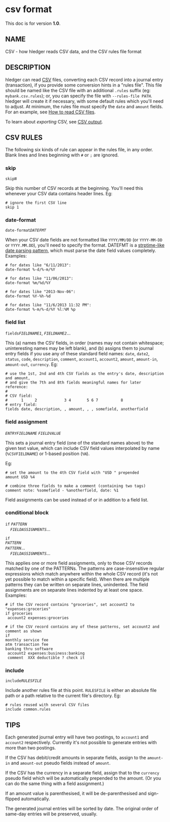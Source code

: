 <!-- toc -->

# csv format

This doc is for version **1.0**. 

## NAME

CSV - how hledger reads CSV data, and the CSV rules file format

## DESCRIPTION

hledger can read
[CSV](http://en.wikipedia.org/wiki/Comma-separated_values) files,
converting each CSV record into a journal entry (transaction), if you
provide some conversion hints in a "rules file". This file should be
named like the CSV file with an additional `.rules` suffix (eg:
`mybank.csv.rules`); or, you can specify the file with
`--rules-file PATH`. hledger will create it if necessary, with some
default rules which you'll need to adjust. At minimum, the rules file
must specify the `date` and `amount` fields. For an example, see [How to
read CSV files](how-to-read-csv-files.html).

To learn about *exporting* CSV, see [CSV
output](hledger.html#csv-output).

## CSV RULES

The following six kinds of rule can appear in the rules file, in any
order. Blank lines and lines beginning with `#` or `;` are ignored.

### skip

`skip`*`N`*

Skip this number of CSV records at the beginning. You'll need this
whenever your CSV data contains header lines. Eg: <!-- XXX -->
<!-- hledger tries to skip initial CSV header lines automatically. -->
<!-- If it guesses wrong, use this directive to skip exactly N lines. -->
<!-- This can also be used in a conditional block to ignore certain CSV records. -->

``` {.rules}
# ignore the first CSV line
skip 1
```

### date-format

`date-format`*`DATEFMT`*

When your CSV date fields are not formatted like `YYYY/MM/DD` (or
`YYYY-MM-DD` or `YYYY.MM.DD`), you'll need to specify the format.
DATEFMT is a [strptime-like date parsing
pattern](http://hackage.haskell.org/packages/archive/time/latest/doc/html/Data-Time-Format.html#v:formatTime),
which must parse the date field values completely. Examples:

``` {.rules .display-table}
# for dates like "6/11/2013":
date-format %-d/%-m/%Y
```

``` {.rules .display-table}
# for dates like "11/06/2013":
date-format %m/%d/%Y
```

``` {.rules .display-table}
# for dates like "2013-Nov-06":
date-format %Y-%h-%d
```

``` {.rules .display-table}
# for dates like "11/6/2013 11:32 PM":
date-format %-m/%-d/%Y %l:%M %p
```

### field list

`fields`*`FIELDNAME1`*, *`FIELDNAME2`*...

This (a) names the CSV fields, in order (names may not contain
whitespace; uninteresting names may be left blank), and (b) assigns them
to journal entry fields if you use any of these standard field names:
`date`, `date2`, `status`, `code`, `description`, `comment`, `account1`,
`account2`, `amount`, `amount-in`, `amount-out`, `currency`. Eg:

``` {.rules}
# use the 1st, 2nd and 4th CSV fields as the entry's date, description and amount,
# and give the 7th and 8th fields meaningful names for later reference:
#
# CSV field:
#      1     2            3 4       5 6 7          8
# entry field:
fields date, description, , amount, , , somefield, anotherfield
```

### field assignment

*`ENTRYFIELDNAME`* *`FIELDVALUE`*

This sets a journal entry field (one of the standard names above) to the
given text value, which can include CSV field values interpolated by
name (`%CSVFIELDNAME`) or 1-based position (`%N`).
<!-- Whitespace before or after the value is ignored. --> Eg:

``` {.rules .display-table}
# set the amount to the 4th CSV field with "USD " prepended
amount USD %4
```

``` {.rules .display-table}
# combine three fields to make a comment (containing two tags)
comment note: %somefield - %anotherfield, date: %1
```

Field assignments can be used instead of or in addition to a field list.

### conditional block

`if` *`PATTERN`*\
    *`FIELDASSIGNMENTS`*...

`if`\
*`PATTERN`*\
*`PATTERN`*...\
    *`FIELDASSIGNMENTS`*...

This applies one or more field assignments, only to those CSV records
matched by one of the PATTERNs. The patterns are case-insensitive
regular expressions which match anywhere within the whole CSV record
(it's not yet possible to match within a specific field). When there are
multiple patterns they can be written on separate lines, unindented. The
field assignments are on separate lines indented by at least one space.
Examples:

``` {.rules .display-table}
# if the CSV record contains "groceries", set account2 to "expenses:groceries"
if groceries
 account2 expenses:groceries
```

``` {.rules .display-table}
# if the CSV record contains any of these patterns, set account2 and comment as shown
if
monthly service fee
atm transaction fee
banking thru software
 account2 expenses:business:banking
 comment  XXX deductible ? check it
```

### include

`include`*`RULESFILE`*

Include another rules file at this point. `RULESFILE` is either an
absolute file path or a path relative to the current file's directory.
Eg:

``` {.rules}
# rules reused with several CSV files
include common.rules
```

## TIPS

Each generated journal entry will have two postings, to `account1` and
`account2` respectively. Currently it's not possible to generate entries
with more than two postings.

If the CSV has debit/credit amounts in separate fields, assign to the
`amount-in` and `amount-out` pseudo fields instead of `amount`.

If the CSV has the currency in a separate field, assign that to the
`currency` pseudo field which will be automatically prepended to the
amount. (Or you can do the same thing with a field assignment.)

If an amount value is parenthesised, it will be de-parenthesised and
sign-flipped automatically.

The generated journal entries will be sorted by date. The original order
of same-day entries will be preserved, usually.
<!-- (by reversing the CSV entries if they seem to be in reverse date order). -->
